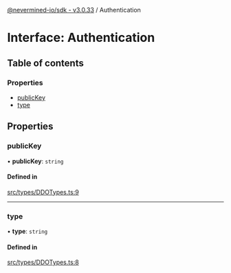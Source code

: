 [@nevermined-io/sdk - v3.0.33](../code-reference.md) / Authentication

# Interface: Authentication

## Table of contents

### Properties

- [publicKey](Authentication.md#publickey)
- [type](Authentication.md#type)

## Properties

### publicKey

• **publicKey**: `string`

#### Defined in

[src/types/DDOTypes.ts:9](https://github.com/nevermined-io/sdk-js/blob/dda0d3b9d354dc639765282b5c8e9aea02544763/src/types/DDOTypes.ts#L9)

---

### type

• **type**: `string`

#### Defined in

[src/types/DDOTypes.ts:8](https://github.com/nevermined-io/sdk-js/blob/dda0d3b9d354dc639765282b5c8e9aea02544763/src/types/DDOTypes.ts#L8)

